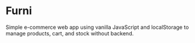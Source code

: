 # Furni
Simple e-commerce web app using vanilla JavaScript and localStorage to manage products, cart, and stock without backend.
